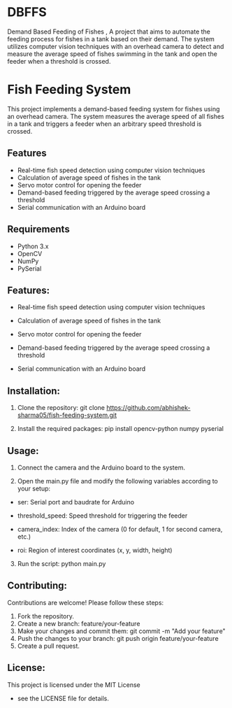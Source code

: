 # DBFFS
Demand Based Feeding of Fishes , A project that aims to automate the feeding process for fishes in a tank based on their demand. The system utilizes computer vision techniques with an overhead camera to detect and measure the average speed of fishes swimming in the tank and open the feeder when a threshold is crossed.

# Fish Feeding System

This project implements a demand-based feeding system for fishes using an overhead camera. The system measures the average speed of all fishes in a tank and triggers a feeder when an arbitrary speed threshold is crossed.

## Features

- Real-time fish speed detection using computer vision techniques
- Calculation of average speed of fishes in the tank
- Servo motor control for opening the feeder
- Demand-based feeding triggered by the average speed crossing a threshold
- Serial communication with an Arduino board

## Requirements

- Python 3.x
- OpenCV
- NumPy
- PySerial


## Features:


- Real-time fish speed detection using computer vision techniques

- Calculation of average speed of fishes in the tank

- Servo motor control for opening the feeder

- Demand-based feeding triggered by the average speed crossing a threshold

- Serial communication with an Arduino board

## Installation:


1. Clone the repository:
   git clone https://github.com/abhishek-sharma05/fish-feeding-system.git

2. Install the required packages:
   pip install opencv-python numpy pyserial

## Usage:


1. Connect the camera and the Arduino board to the system.

2. Open the main.py file and modify the following variables according to your setup:
   
- ser: Serial port and baudrate for Arduino
   
- threshold_speed: Speed threshold for triggering the feeder
   
- camera_index: Index of the camera (0 for default, 1 for second camera, etc.)
   
- roi: Region of interest coordinates (x, y, width, height)

3. Run the script:
   python main.py

## Contributing:

Contributions are welcome! Please follow these steps:

1. Fork the repository.
2. Create a new branch: feature/your-feature
3. Make your changes and commit them: git commit -m "Add your feature"
4. Push the changes to your branch: git push origin feature/your-feature
5. Create a pull request.

## License:

This project is licensed under the MIT License 
- see the LICENSE file for details.
